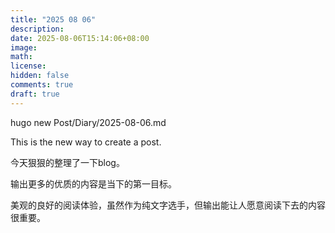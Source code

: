 ```yaml
---
title: "2025 08 06"
description: 
date: 2025-08-06T15:14:06+08:00
image: 
math: 
license: 
hidden: false
comments: true
draft: true
---
```

hugo new Post/Diary/2025-08-06.md 

This is the new way to create a post.

今天狠狠的整理了一下blog。

输出更多的优质的内容是当下的第一目标。

美观的良好的阅读体验，虽然作为纯文字选手，但输出能让人愿意阅读下去的内容很重要。